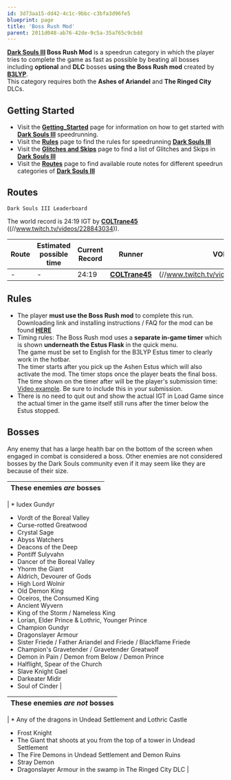 ```yaml
---
id: 3d73aa15-dd42-4c1c-9bbc-c3bfa3d96fe5
blueprint: page
title: 'Boss Rush Mod'
parent: 2011d048-ab76-42de-9c5a-35a765c9cbdd
---
```

**[Dark Souls III](/darksouls3) Boss Rush Mod** is a speedrun category in which the player tries to complete the game as fast as possible by beating all bosses including **optional** and **DLC** bosses **using the Boss Rush mod** created by **[B3LYP](//reddit.com/user/PascalTheAnalyst)**.\
This category requires both the **Ashes of Ariandel** and **The Ringed City** DLCs.

## Getting Started

- Visit the **[Getting_Started](/darksouls3/getting-started)** page for information on how to get started with **[Dark Souls III](/darksouls3)** speedrunning.
- Visit the **[Rules](/darksouls3/rules)** page to find the rules for speedrunning **[Dark Souls III](/darksouls3)**
- Visit the **[Glitches and Skips](</Category:Glitch_(Dark_Souls_III)> 'Category:Glitch (Dark Souls III)')** page to find a list of Glitches and Skips in **[Dark Souls III](/darksouls3)**
- Visit the **[Routes](/darksouls3/routes)** page to find available route notes for different speedrun categories of **[Dark Souls III](/darksouls3)**

## Routes

`Dark Souls III Leaderboard`

The world record is 24:19 IGT by **[COLTrane45](//www.twitch.tv/coltrane45)** ((//www.twitch.tv/videos/228843034)).

| Route | Estimated possible time | Current Record | Runner                                       | VOD                                                                                                                |
| ----- | ----------------------- | -------------- | -------------------------------------------- | ------------------------------------------------------------------------------------------------------------------ |
| -     | -                       | 24:19          | **[COLTrane45](//www.twitch.tv/coltrane45)** | (//www.twitch.tv/videos/228843034) |

## Rules

- The player **must use the Boss Rush mod** to complete this run. Downloading link and installing instructions / FAQ for the mod can be found **[HERE](//reddit.com/r/darksouls3/comments/6r7cdw/ds3_boss_rush_mod_beta_release/)**
- Timing rules: The Boss Rush mod uses a **separate in-game timer** which is shown **underneath the Estus Flask** in the quick menu.\
  The game must be set to English for the B3LYP Estus timer to clearly work in the hotbar.\
  The timer starts after you pick up the Ashen Estus which will also activate the mod. The timer stops once the player beats the final boss.\
  The time shown on the timer after will be the player's submission time: [Video example](//www.youtube.com/watch?v=a8PAFXlzcwg). Be sure to include this in your submission.
- There is no need to quit out and show the actual IGT in Load Game since the actual timer in the game itself still runs after the timer below the Estus stopped.

## Bosses

Any enemy that has a large health bar on the bottom of the screen when engaged in combat is considered a boss. Other enemies are not considered bosses by the Dark Souls community even if it may seem like they are because of their size.

| These enemies **_are_** bosses |
| ------------------------------ |

| \* Iudex Gundyr

- Vordt of the Boreal Valley
- Curse-rotted Greatwood
- Crystal Sage
- Abyss Watchers
- Deacons of the Deep
- Pontiff Sulyvahn
- Dancer of the Boreal Valley
- Yhorm the Giant
- Aldrich, Devourer of Gods
- High Lord Wolnir
- Old Demon King
- Oceiros, the Consumed King
- Ancient Wyvern
- King of the Storm / Nameless King
- Lorian, Elder Prince & Lothric, Younger Prince
- Champion Gundyr
- Dragonslayer Armour
- Sister Friede / Father Ariandel and Friede / Blackflame Friede
- Champion's Gravetender / Gravetender Greatwolf
- Demon in Pain / Demon from Below / Demon Prince
- Halflight, Spear of the Church
- Slave Knight Gael
- Darkeater Midir
- Soul of Cinder |

| These enemies **_are not_** bosses |
| ---------------------------------- |

| \* Any of the dragons in Undead Settlement and Lothric Castle

- Frost Knight
- The Giant that shoots at you from the top of a tower in Undead Settlement
- The Fire Demons in Undead Settlement and Demon Ruins
- Stray Demon
- Dragonslayer Armour in the swamp in The Ringed City DLC |
